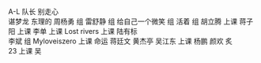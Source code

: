 A-L     队长
别走心   
谌梦龙
东理的
周杨勇   组
雷舒静  组
给自己一个微笑  组
活着    组
胡立腾  上课
蒋子阳  上课
李单 上课
Lost rivers  上课
陆有标   
李斌    组
Myloveiszero 上课
命运
蒋廷文
黄杰亭
吴江东     上课
杨鹏
颜欢
炙      
23   上课
吴

